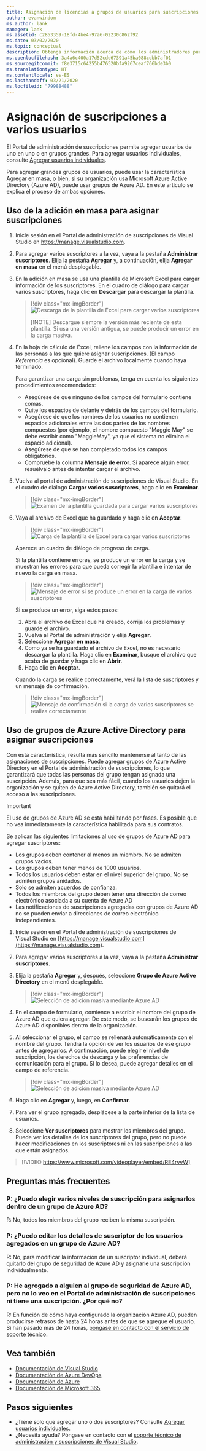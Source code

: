 ```yaml
---
title: Asignación de licencias a grupos de usuarios para suscripciones de Visual Studio | Microsoft Docs
author: evanwindom
ms.author: lank
manager: lank
ms.assetid: c2853359-18fd-4be4-97a6-02230c862f92
ms.date: 03/02/2020
ms.topic: conceptual
description: Obtenga información acerca de cómo los administradores pueden asignar licencias a varios suscriptores mediante la característica de adición masiva o los grupos de Microsoft Azure Active Directory.
ms.openlocfilehash: 3a4a6c400a17d52cdd67391a45ba088cdbb7af01
ms.sourcegitcommit: f8e3715c64255b476520bfa9267ceaf766bde3b0
ms.translationtype: HT
ms.contentlocale: es-ES
ms.lasthandoff: 03/21/2020
ms.locfileid: "79988488"
---
```

# <a name="assign-subscriptions-to-multiple-users"></a>Asignación de suscripciones a varios usuarios
El Portal de administración de suscripciones permite agregar usuarios de uno en uno o en grupos grandes.  Para agregar usuarios individuales, consulte [Agregar usuarios individuales](assign-license.md).

Para agregar grandes grupos de usuarios, puede usar la característica Agregar en masa, o bien, si su organización usa Microsoft Azure Active Directory (Azure AD), puede usar grupos de Azure AD. En este artículo se explica el proceso de ambas opciones. 

## <a name="use-bulk-add-to-assign-subscriptions"></a>Uso de la adición en masa para asignar suscripciones
1. Inicie sesión en el Portal de administración de suscripciones de Visual Studio en https://manage.visualstudio.com.

2. Para agregar varios suscriptores a la vez, vaya a la pestaña **Administrar suscriptores**. Elija la pestaña **Agregar** y, a continuación, elija **Agregar en masa** en el menú desplegable.  

2. En la adición en masa se usa una plantilla de Microsoft Excel para cargar información de los suscriptores. En el cuadro de diálogo para cargar varios suscriptores, haga clic en **Descargar** para descargar la plantilla.
   > [!div class="mx-imgBorder"]
   > ![Descarga de la plantilla de Excel para cargar varios suscriptores](media/download-template-upload-subscribers.png)
   >
   > [!NOTE]
   > Descargue siempre la versión más reciente de esta plantilla. Si usa una versión antigua, se puede producir un error en la carga masiva.

3. En la hoja de cálculo de Excel, rellene los campos con la información de las personas a las que quiere asignar suscripciones. (El campo *Referencia* es opcional). Guarde el archivo localmente cuando haya terminado.

   Para garantizar una carga sin problemas, tenga en cuenta los siguientes procedimientos recomendados:

    - Asegúrese de que ninguno de los campos del formulario contiene comas.
    - Quite los espacios de delante y detrás de los campos del formulario.
    - Asegúrese de que los nombres de los usuarios no contienen espacios adicionales entre las dos partes de los nombres compuestos (por ejemplo, el nombre compuesto "Maggie May" se debe escribir como "MaggieMay", ya que el sistema no elimina el espacio adicional).
    - Asegúrese de que se han completado todos los campos obligatorios. 
    - Compruebe la columna **Mensaje de error**.  Si aparece algún error, resuélvalo antes de intentar cargar el archivo. 

4. Vuelva al portal de administración de suscripciones de Visual Studio. En el cuadro de diálogo **Cargar varios suscriptores**, haga clic en **Examinar**.
   > [!div class="mx-imgBorder"]
   > ![Examen de la plantilla guardada para cargar varios suscriptores](media/bulk-add-browse-saved-template.png)

5. Vaya al archivo de Excel que ha guardado y haga clic en **Aceptar**.
   > [!div class="mx-imgBorder"]
   > ![Carga de la plantilla de Excel para cargar varios suscriptores](media/bulk-upload-subscribers.png)

    Aparece un cuadro de diálogo de progreso de carga.

    Si la plantilla contiene errores, se produce un error en la carga y se muestran los errores para que pueda corregir la plantilla e intentar de nuevo la carga en masa.
   > [!div class="mx-imgBorder"]
   > ![Mensaje de error si se produce un error en la carga de varios suscriptores](_img/assign-license-bulk/bulk-add-upload-failure.png)

   Si se produce un error, siga estos pasos:
   1. Abra el archivo de Excel que ha creado, corrija los problemas y guarde el archivo.
   0. Vuelva al Portal de administración y elija **Agregar**.
   0. Seleccione **Agregar en masa**.
   0. Como ya se ha guardado el archivo de Excel, no es necesario descargar la plantilla.  Haga clic en **Examinar**, busque el archivo que acaba de guardar y haga clic en **Abrir**.
   0. Haga clic en **Aceptar**.


    Cuando la carga se realice correctamente, verá la lista de suscriptores y un mensaje de confirmación.
   > [!div class="mx-imgBorder"]
   > ![Mensaje de confirmación si la carga de varios suscriptores se realiza correctamente](_img/assign-license-bulk/bulk-add-upload-success.png)

## <a name="use-azure-active-directory-groups-to-assign-subscriptions"></a>Uso de grupos de Azure Active Directory para asignar suscripciones 
Con esta característica, resulta más sencillo mantenerse al tanto de las asignaciones de suscripciones. Puede agregar grupos de Azure Active Directory en el Portal de administración de suscripciones, lo que garantizará que todas las personas del grupo tengan asignada una suscripción. Además, para que sea más fácil, cuando los usuarios dejen la organización y se quiten de Azure Active Directory, también se quitará el acceso a las suscripciones. 


> [!IMPORTANT]
>
> El uso de grupos de Azure AD se está habilitando por fases.  Es posible que no vea inmediatamente la característica habilitada para sus contratos.
>
> Se aplican las siguientes limitaciones al uso de grupos de Azure AD para agregar suscriptores:
> - Los grupos deben contener al menos un miembro.  No se admiten grupos vacíos.
> - Los grupos deben tener menos de 1000 usuarios. 
> - Todos los usuarios deben estar en el nivel superior del grupo.  No se admiten grupos anidados.
> - Solo se admiten acuerdos de confianza.
> - Todos los miembros del grupo deben tener una dirección de correo electrónico asociada a su cuenta de Azure AD
> - Las notificaciones de suscripciones agregadas con grupos de Azure AD no se pueden enviar a direcciones de correo electrónico independientes.  

1. Inicie sesión en el Portal de administración de suscripciones de Visual Studio en [https://manage.visualstudio.com](https://manage.visualstudio.com).

2. Para agregar varios suscriptores a la vez, vaya a la pestaña **Administrar suscriptores**.

3. Elija la pestaña **Agregar** y, después, seleccione **Grupo de Azure Active Directory** en el menú desplegable.  

   > [!div class="mx-imgBorder"]
   > ![Selección de adición masiva mediante Azure AD](_img/assign-license-bulk/bulk-add-aad.png)

4. En el campo de formulario, comience a escribir el nombre del grupo de Azure AD que quiera agregar. De este modo, se buscarán los grupos de Azure AD disponibles dentro de la organización. 

5. Al seleccionar el grupo, el campo se rellenará automáticamente con el nombre del grupo. Tendrá la opción de ver los usuarios de ese grupo antes de agregarlos. A continuación, puede elegir el nivel de suscripción, los derechos de descarga y las preferencias de comunicación para el grupo. Si lo desea, puede agregar detalles en el campo de referencia. 

   > [!div class="mx-imgBorder"]
   > ![Selección de adición masiva mediante Azure AD](_img/assign-license-bulk/bulk-add-aad-details.png)

6. Haga clic en **Agregar** y, luego, en **Confirmar**. 

7. Para ver el grupo agregado, desplácese a la parte inferior de la lista de usuarios.  

8. Seleccione **Ver suscriptores** para mostrar los miembros del grupo. Puede ver los detalles de los suscriptores del grupo, pero no puede hacer modificaciones en los suscriptores ni en las suscripciones a las que están asignados.    

> [!VIDEO https://www.microsoft.com/videoplayer/embed/RE4rvvW]

## <a name="frequently-asked-questions"></a>Preguntas más frecuentes
### <a name="q-can-i-choose-multiple-subscription-levels-to-be-assigned-within-an-azure-ad-group"></a>P: ¿Puedo elegir varios niveles de suscripción para asignarlos dentro de un grupo de Azure AD? 
R: No, todos los miembros del grupo reciben la misma suscripción. 

### <a name="q-can-i-edit-subscriber-details-of-individuals-added-in-an-azure-ad-group"></a>P: ¿Puedo editar los detalles de suscriptor de los usuarios agregados en un grupo de Azure AD?  
R: No, para modificar la información de un suscriptor individual, deberá quitarlo del grupo de seguridad de Azure AD y asignarle una suscripción individualmente.  

### <a name="q-i-added-someone-to-my-azure-ad-security-group-but-i-dont-see-them-added-in-the-subscriptions-administration-portal-and-they-dont-have-a-subscription-why-not"></a>P: He agregado a alguien al grupo de seguridad de Azure AD, pero no lo veo en el Portal de administración de suscripciones ni tiene una suscripción. ¿Por qué no?  
R: En función de cómo haya configurado la organización Azure AD, pueden producirse retrasos de hasta 24 horas antes de que se agregue el usuario. Si han pasado más de 24 horas, [póngase en contacto con el servicio de soporte técnico](https://visualstudio.microsoft.com/support/support-overview-vs).  

## <a name="see-also"></a>Vea también
- [Documentación de Visual Studio](https://docs.microsoft.com/visualstudio/)
- [Documentación de Azure DevOps](https://docs.microsoft.com/azure/devops/)
- [Documentación de Azure](https://docs.microsoft.com/azure/)
- [Documentación de Microsoft 365](https://docs.microsoft.com/microsoft-365/)

## <a name="next-steps"></a>Pasos siguientes
- ¿Tiene solo que agregar uno o dos suscriptores?  Consulte [Agregar usuarios individuales](assign-license.md).
- ¿Necesita ayuda? Póngase en contacto con el [soporte técnico de administración y suscripciones de Visual Studio](https://visualstudio.microsoft.com/support/support-overview-vs).
